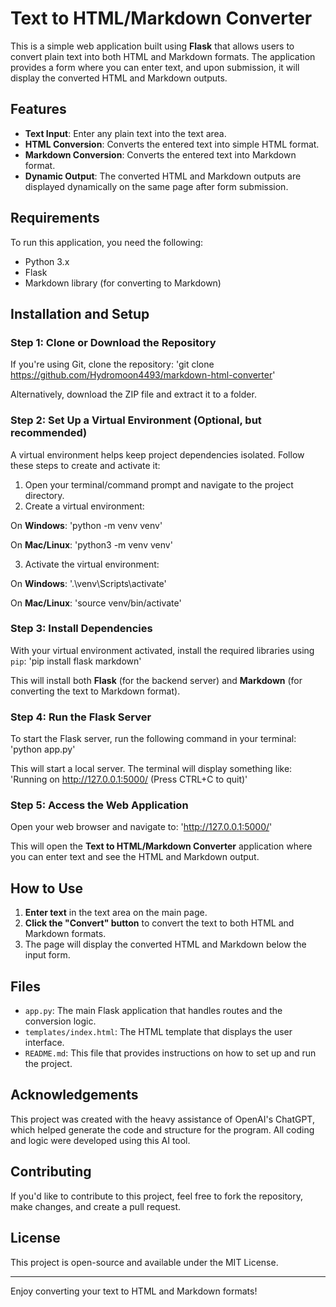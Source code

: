 # Text to HTML/Markdown Converter

This is a simple web application built using **Flask** that allows users to convert plain text into both HTML and Markdown formats. The application provides a form where you can enter text, and upon submission, it will display the converted HTML and Markdown outputs.

## Features

- **Text Input**: Enter any plain text into the text area.
- **HTML Conversion**: Converts the entered text into simple HTML format.
- **Markdown Conversion**: Converts the entered text into Markdown format.
- **Dynamic Output**: The converted HTML and Markdown outputs are displayed dynamically on the same page after form submission.

## Requirements

To run this application, you need the following:
- Python 3.x
- Flask
- Markdown library (for converting to Markdown)

## Installation and Setup

### Step 1: Clone or Download the Repository

If you're using Git, clone the repository:
    'git clone https://github.com/Hydromoon4493/markdown-html-converter'

Alternatively, download the ZIP file and extract it to a folder.

### Step 2: Set Up a Virtual Environment (Optional, but recommended)

A virtual environment helps keep project dependencies isolated. Follow these steps to create and activate it:

1. Open your terminal/command prompt and navigate to the project directory.
2. Create a virtual environment:

On **Windows**:
    'python -m venv venv'

On **Mac/Linux**:
    'python3 -m venv venv'

3. Activate the virtual environment:

On **Windows**:
    '.\venv\Scripts\activate'

On **Mac/Linux**:
    'source venv/bin/activate'

### Step 3: Install Dependencies

With your virtual environment activated, install the required libraries using `pip`:
    'pip install flask markdown'

This will install both **Flask** (for the backend server) and **Markdown** (for converting the text to Markdown format).

### Step 4: Run the Flask Server

To start the Flask server, run the following command in your terminal:
    'python app.py'

This will start a local server. The terminal will display something like:
    'Running on http://127.0.0.1:5000/ (Press CTRL+C to quit)'

### Step 5: Access the Web Application

Open your web browser and navigate to:
    'http://127.0.0.1:5000/'

This will open the **Text to HTML/Markdown Converter** application where you can enter text and see the HTML and Markdown output.

## How to Use

1. **Enter text** in the text area on the main page.
2. **Click the "Convert" button** to convert the text to both HTML and Markdown formats.
3. The page will display the converted HTML and Markdown below the input form.

## Files

- `app.py`: The main Flask application that handles routes and the conversion logic.
- `templates/index.html`: The HTML template that displays the user interface.
- `README.md`: This file that provides instructions on how to set up and run the project.

## Acknowledgements

This project was created with the heavy assistance of OpenAI's ChatGPT, which helped generate the code and structure for the program. All coding and logic were developed using this AI tool.

## Contributing

If you'd like to contribute to this project, feel free to fork the repository, make changes, and create a pull request.

## License

This project is open-source and available under the MIT License.

---

Enjoy converting your text to HTML and Markdown formats!
